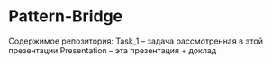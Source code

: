 # Pattern-Bridge
Содержимое репозитория:
    Task_1 – задача рассмотренная в этой презентации
    Presentation – эта презентация + доклад

